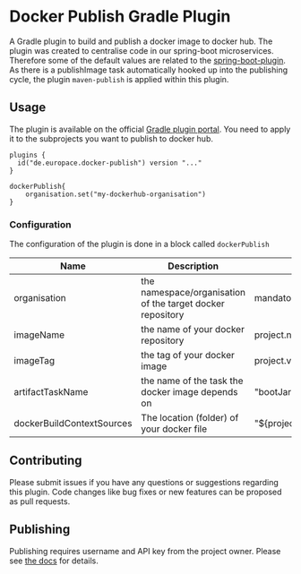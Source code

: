 # Docker Publish Gradle Plugin

A Gradle plugin to build and publish a docker image to docker hub. The plugin was created to centralise code in our spring-boot microservices. Therefore some of the default values are related to
the [spring-boot-plugin](https://plugins.gradle.org/plugin/org.springframework.boot). As there is a publishImage task automatically hooked up into the publishing cycle, the plugin `maven-publish` is
applied within this plugin.

## Usage

The plugin is available on the official [Gradle plugin portal](https://plugins.gradle.org/plugin/de.europace.docker-publish). You need to apply it to the subprojects you want to publish to docker hub.

    plugins {
      id("de.europace.docker-publish") version "..."
    }
    
    dockerPublish{
        organisation.set("my-dockerhub-organisation")
    }

### Configuration

The configuration of the plugin is done in a block called `dockerPublish`

| Name                      | Description                                                | Default Value                                |
|---------------------------|------------------------------------------------------------|----------------------------------------------|
| organisation              | the namespace/organisation of the target docker repository | mandatory                                    |
| imageName                 | the name of your docker repository                         | project.name                                 |
| imageTag                  | the tag of your docker image                               | project.version                              |
| artifactTaskName          | the name of the task the docker image depends on           | "bootJar"                                    |
| dockerBuildContextSources | The location (folder) of your docker file                  | "${project.projectDir.path}/src/main/docker" |

## Contributing

Please submit issues if you have any questions or suggestions regarding this plugin. Code changes like bug fixes or new features can be proposed as pull requests.

## Publishing

Publishing requires username and API key from the project owner. Please see [the docs](https://plugins.gradle.org/docs/submit) for details.
